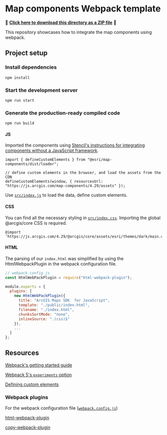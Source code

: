 # Map components Webpack template

📁 **[Click here to download this directory as a ZIP file](https://download-directory.github.io?url=https://github.com/Esri/arcgis-maps-sdk-javascript-samples-beta/tree/main/packages/map-components/templates/webpack)** 📁

This repository showcases how to integrate the map components using webpack.

## Project setup

### Install dependencies

```
npm install
```

### Start the development server

```
npm run start
```

### Generate the production-ready compiled code

```
npm run build
```

#### JS

Imported the components using [Stencil's instructions for integrating components without a JavaScript framework](https://stenciljs.com/docs/javascript).

```
import { defineCustomElements } from "@esri/map-components/dist/loader";

// define custom elements in the browser, and load the assets from the CDN
defineCustomElements(window, { resourcesUrl: "https://js.arcgis.com/map-components/4.29/assets" });
```

Use [`src/index.js`](./src/index.js) to load the data, define custom elements.

#### CSS

You can find all the necessary styling in [`src/index.css`](./src/index.css). Importing the global @arcgis/core CSS is required.

```
@import 'https://js.arcgis.com/4.29/@arcgis/core/assets/esri/themes/dark/main.css';
```

#### HTML

The parsing of our `index.html` was simplified by using the HtmlWebpackPlugin in the webpack configuration file.

```js
// webpack.config.js
const HtmlWebPackPlugin = require("html-webpack-plugin");

module.exports = {
  plugins: [
    new HtmlWebPackPlugin({
      title: "ArcGIS Maps SDK  for JavaScript",
      template: "./public/index.html",
      filename: "./index.html",
      chunksSortMode: "none",
      inlineSource: ".(css)$"
    }),
    ...
  ]
};
```

## Resources

[Webpack's getting started guide](https://webpack.js.org/guides/getting-started/)

[Webpack 5's `experiments` option](https://webpack.js.org/configuration/experiments/)

[Defining custom elements](https://stenciljs.com/docs/custom-elements-bundle)

### Webpack plugins

For the webpack configuration file ([`webpack.config.js`](webpack.config.js))

[html-webpack-plugin](https://webpack.js.org/plugins/html-webpack-plugin/)

[copy-webpack-plugin](https://webpack.js.org/plugins/copy-webpack-plugin/)